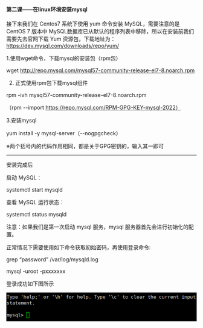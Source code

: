 #### 第二课——在linux环境安装mysql

接下来我们在 Centos7 系统下使用 yum 命令安装 MySQL，需要注意的是 CentOS 7 版本中 MySQL数据库已从默认的程序列表中移除，所以在安装前我们需要先去官网下载 Yum 资源包，下载地址为：https://dev.mysql.com/downloads/repo/yum/

1.使用wget命令，下载mysql的安装包（rpm包）

wget http://repo.mysql.com/mysql57-community-release-el7-8.noarch.rpm

2. 正式使用rpm包下载mysql组件

rpm -ivh mysql57-community-release-el7-8.noarch.rpm

（rpm --import https://repo.mysql.com/RPM-GPG-KEY-mysql-2022）

3.安装mysql

yum install -y mysql-server（--nogpgcheck）

※两个括号内的代码作用相同，都是关于GPG密钥的，输入其一即可

---

安装完成后

启动 MySQL：

systemctl start mysqld

查看 MySQL 运行状态：

systemctl status mysqld

注意：如果我们是第一次启动 mysql 服务，mysql 服务器首先会进行初始化的配置。

正常情况下需要使用如下命令获取初始密码，再使用登录命令:

grep “password” /var/log/mysqld.log

mysql -uroot -pxxxxxxx

登录成功如下图所示

<img src="https://raw.githubusercontent.com/arkfork/MySQL-Tutorial/main/image/mysql2.1.png"> 

